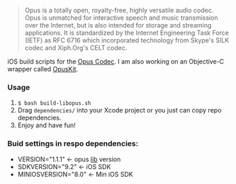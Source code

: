 
> Opus is a totally open, royalty-free, highly versatile audio codec. Opus is unmatched for interactive speech and music transmission over the Internet, but is also intended for storage and streaming applications. It is standardized by the Internet Engineering Task Force (IETF) as RFC 6716 which incorporated technology from Skype's SILK codec and Xiph.Org's CELT codec.

iOS build scripts for the [Opus Codec](http://www.opus-codec.org). I am also working on an Objective-C wrapper called [OpusKit](https://github.com/chrisballinger/opuskit).

### Usage

1. `$ bash build-libopus.sh`
2. Drag `dependencies/` into your Xcode project or you just can copy repo dependencies.
3. Enjoy and have fun!

### Buid settings in respo dependencies:

* VERSION="1.1.1" <- opus [lib](http://downloads.xiph.org/releases/opus) version
* SDKVERSION="9.2" <- iOS SDK
* MINIOSVERSION="8.0" <- Min iOS SDK
